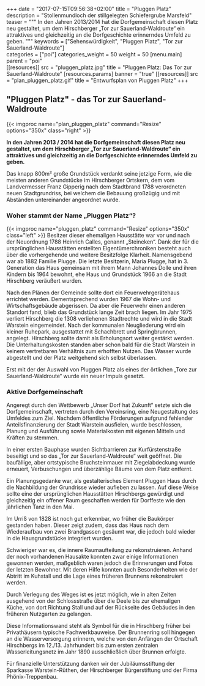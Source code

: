 +++
date = "2017-07-15T09:56:38+02:00"
title = "Pluggen Platz"
description = "Stollenmundloch der stillgelegten Schiefergrube Marsfeld"
teaser = """
In den Jahren 2013/2014 hat die Dorfgemeinschaft diesen Platz neu gestaltet, um dem Hirschberger „Tor zur Sauerland-Waldroute“ ein attraktives und gleichzeitig an die Dorfgeschichte erinnerndes Umfeld zu geben.
"""
keywords = ["Sehenswürdigkeit", "Pluggen Platz", "Tor zur Sauerland-Waldroute"]  
categories = ["poi"]
categories_weight = 50
weight = 50
[menu.main]
    parent = "poi"  
[[resources]]
    src = "pluggen_platz.jpg"
    title = "Pluggen Platz: Das Tor zur Sauerland-Waldroute"
[resources.params]
    banner = "true"
[[resources]]
    src = "plan_pluggen_platz.gif"
    title = "Entwurfsplan von Pluggen Platz"
+++

## "Pluggen Platz" - das Tor zur Sauerland-Waldroute
{{< imgproc name="plan_pluggen_platz" command="Resize" options="350x"  class="right" >}}

**In den Jahren 2013 / 2014 hat die Dorfgemeinschaft diesen Platz neu gestaltet, um dem Hirschberger „Tor zur Sauerland-Waldroute“ ein attraktives und gleichzeitig an die Dorfgeschichte erinnerndes Umfeld zu geben.**

Das knapp 800m² große Grundstück verdankt seine jetzige Form, wie die meisten anderen Grundstücke im Hirschberger Ortskern, dem vom Landvermesser Franz Gipperig nach dem Stadtbrand 1788 verordneten neuen Stadtgrundriss, bei welchem die Bebauung großzügig und mit Abständen untereinander angeordnet wurde.

### Woher stammt der Name „Pluggen Platz“?

{{< imgproc name="pluggen_platz" command="Resize" options="350x"  class="left" >}}
Besitzer dieser ehemaligen Hausstätte war vor und nach der Neuordnung 1788 Heinrich Calles, genannt „Steineken“. Dank der für die ursprünglichen Hausstätten erstellten Eigentümerchroniken besteht auch über die vorhergehende und weitere Besitzfolge Klarheit. Namensgebend war ab 1882 Familie Plugge. Die letzte Besitzerin, Maria Plugge, hat in 3. Generation das Haus gemeinsam mit ihrem Mann Johannes Dolle und ihren Kindern bis 1964 bewohnt, ehe Haus und Grundstück 1966 an die Stadt Hirschberg veräußert wurden.

Nach den Plänen der Gemeinde sollte dort ein Feuerwehrgerätehaus errichtet werden. Dementsprechend wurden 1967 die Wohn- und Wirtschaftsgebäude abgerissen. Da aber die Feuerwehr einen anderen Standort fand, blieb das Grundstück lange Zeit brach liegen. Im Jahr 1975 verliert Hirschberg die 1308 verliehenen Stadtrechte und wird in die Stadt Warstein eingemeindet. Nach der kommunalen Neugliederung wird ein kleiner Ruhepark, ausgestattet mit Schachbrett und Springbrunnen, angelegt. Hirschberg sollte damit als Erholungsort weiter gestärkt werden. Die Unterhaltungskosten standen aber schon bald für die Stadt Warstein in keinem vertretbaren Verhältnis zum erhofften Nutzen. Das Wasser wurde abgestellt und der Platz weitgehend sich selbst überlassen.

Erst mit der der Auswahl von Pluggen Platz als eines der örtlichen „Tore zur Sauerland-Waldroute“ wurde ein neuer Impuls gesetzt.

### Aktive Dorfgemeinschaft
Angeregt durch den Wettbewerb „Unser Dorf hat Zu­kunft“ setzte sich die Dorfgemeinschaft, vertreten durch den Vereinsring, eine Neugestaltung des Umfeldes zum Ziel. Nachdem öffentliche Förderungen aufgrund fehlender Anteilsfinanzierung der Stadt Warstein ausfielen, wurde beschlossen, Planung und Ausführung sowie Materialkosten mit eigenen Mitteln und Kräften zu stemmen.

In einer ersten Bauphase wurden Sichtbarrieren zur Kurfürstenstraße beseitigt und so das „Tor zur Sauerland-Waldroute“ weit geöffnet. Die baufällige, aber ortstypische Bruchsteinmauer mit Ziegelabdeckung wurde erneuert, Verbuschungen und überzählige Bäume von dem Platz entfernt.

Ein Planungsgedanke war, als gestalterisches Element Pluggen Haus durch die Nachbildung der Grundrisse wieder aufleben zu lassen. Auf diese Weise sollte eine der ursprünglichen Hausstätten Hirschbergs gewürdigt und gleichzeitig ein offener Raum geschaffen werden für Dorffeste wie den jährlichen Tanz in den Mai.

Im Urriß von 1828 ist noch gut erkennbar, wo früher die Baukörper gestanden haben. Dieser zeigt zudem, dass das Haus nach dem Wiederaufbau von zwei Brandgassen gesäumt war, die jedoch bald wieder in die Hausgrundstücke integriert wurden.

Schwieriger war es, die innere Raumaufteilung zu rekonstruieren. Anhand der noch vorhandenen Hausakte  konnten zwar einige Informationen gewonnen werden, maßgeblich waren jedoch die Erinnerungen und Fotos der letzten Bewohner. Mit deren Hilfe konnten auch Besonderheiten wie der Abtritt im Kuhstall und die Lage eines früheren Brunnens rekonstruiert werden. 

Durch Verlegung des Weges ist es jetzt möglich, wie in alten Zeiten ausgehend von der Schlossstraße über die Deele bis zur ehemaligen Küche, von dort Richtung Stall und auf der Rückseite des Gebäudes in den früheren Nutzgarten zu gelangen.

Diese Informationswand steht als Symbol für die in Hirschberg früher bei Privathäusern typische Fachwerkbauweise. Der Brunnenring soll hingegen an die Wasserversorgung erinnern, welche von den Anfängen der Ortschaft Hirschbergs im 12./13. Jahrhundert bis zum ersten zentralen Wasserleitungsnetz im Jahr 1890 ausschließlich über Brunnen erfolgte.

Für finanzielle Unterstützung danken wir der Jubiläumsstiftung der Sparkasse Warstein-Rüthen, der Hirschberger Bürgerstiftung und der Firma Phönix-Treppenbau.